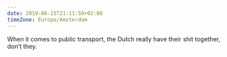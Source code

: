 ```yaml
---
date: 2019-06-15T21:11:59+02:00
timeZone: Europe/Amsterdam
---
```

When it comes to public transport, the Dutch really have their shit together, don’t they.
